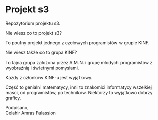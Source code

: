 Projekt s3
==========

Repozytorium projektu s3.

Nie wiesz co to projekt s3? 

To poufny projekt jednego z czołowych programistów w grupie KINF.

Nie wiesz także co to grupa KINF?

To tajna grupa założona przez A.M.N. i grupę młodych programistów z wyobraźnią i świetnymi pomysłami. 

Każdy z członków KINF-u jest wyjątkowy.

Część to genialni matematycy, inni to znakomici informatycy wszelkiej maści, od programistów, po techników.
Niektórzy to wyjątkowo dobrzy graficy. 


Podpisano,                                                                                                                      
Celahir Amras Falassion
